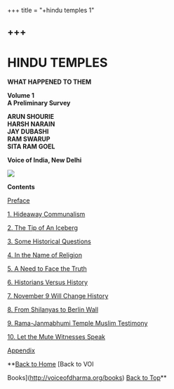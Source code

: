 +++
title = "+hindu temples 1"

+++
------------------------------------------------------------------------

# HINDU TEMPLES 

**WHAT HAPPENED TO THEM**

**Volume 1**  
**A Preliminary Survey**  
 

**ARUN SHOURIE**  
**HARSH NARAIN**  
**JAY DUBASHI**  
**RAM SWARUP**  
**SITA RAM GOEL**  
 

**Voice of India, New Delhi**

![](Ht1.jpg)

**Contents**

[Preface](pre.htm)

[1. Hideaway Communalism](ch1.htm)

[2. The Tip of An Iceberg](ch2.htm)

[3. Some Historical Questions](ch3.htm)

[4. In the Name of Religion](ch4.htm)

[5. A Need to Face the Truth](ch5.htm)

[6. Historians Versus History](ch6.htm)

[7. November 9 Will Change History](ch7.htm)

[8. From Shilanyas to Berlin Wall](ch8.htm)

[9. Rama-Janmabhumi Temple Muslim Testimony](ch9.htm)

[10. Let the Mute Witnesses Speak](ch10.htm)

[Appendix](app.htm)  
 

**[Back to Home](http://voiceofdharma.org)   [Back to VOI

Books](http://voiceofdharma.org/books)   [Back to Top](#top)**

